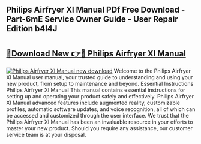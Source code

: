 ## Philips Airfryer Xl Manual PDf Free Download - Part-6mE Service Owner Guide - User Repair Edition b4I4J

# <h2><a href="http://bc9833.oget.top/?id=Philips+Airfryer+Xl+Manual">🔗Download New 👉🔴 Philips Airfryer Xl Manual</a></h2>

[![Philips Airfryer Xl Manual new download](https://i.imgur.com/5g1atiW.png)](http://bc9833.oget.top/?id=Philips+Airfryer+Xl+Manual)
Welcome to the Philips Airfryer Xl Manual user manual, your trusted guide to understanding and using your new product, from setup to maintenance and beyond. Essential Instructions Philips Airfryer Xl Manual This manual contains essential instructions for setting up and operating your product safely and effectively. Philips Airfryer Xl Manual advanced features include augmented reality, customizable profiles, automatic software updates, and voice recognition, all of which can be accessed and customized through the user interface. We trust that the Philips Airfryer Xl Manual has been an invaluable resource in your efforts to master your new product. Should you require any assistance, our customer service team is at your disposal.
